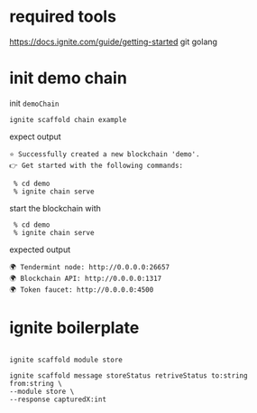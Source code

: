 

# required tools
https://docs.ignite.com/guide/getting-started
git
golang

# init demo chain

init `demoChain`
```shell
ignite scaffold chain example
```
expect output
```shell
⭐️ Successfully created a new blockchain 'demo'.
👉 Get started with the following commands:

 % cd demo
 % ignite chain serve
```

start the blockchain with
```shell
 % cd demo
 % ignite chain serve
```

expected output
```shell
🌍 Tendermint node: http://0.0.0.0:26657
🌍 Blockchain API: http://0.0.0.0:1317
🌍 Token faucet: http://0.0.0.0:4500
```


# ignite boilerplate
```shell

ignite scaffold module store

ignite scaffold message storeStatus retriveStatus to:string from:string \
--module store \
--response capturedX:int

```

